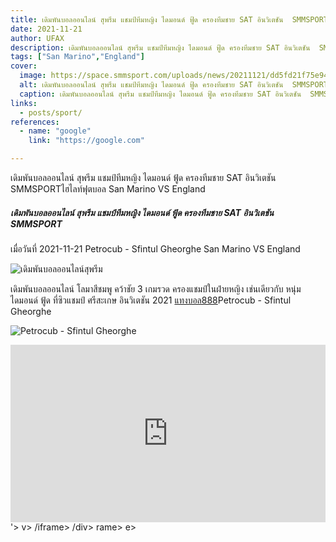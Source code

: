```yaml
---
title: เดิมพันบอลออนไลน์ สุพรีม แชมป์ทีมหญิง ไดมอนด์ ฟู้ด ครองทีมชาย SAT อินวิเตชัน  SMMSPORT
date: 2021-11-21
author: UFAX
description: เดิมพันบอลออนไลน์ สุพรีม แชมป์ทีมหญิง ไดมอนด์ ฟู้ด ครองทีมชาย SAT อินวิเตชัน  SMMSPORT 2021-11-21
tags: ["San Marino","England"]
cover:
  image: https://space.smmsport.com/uploads/news/20211121/dd5fd21f75e948550228ba9d795a9337.jpeg
  alt: เดิมพันบอลออนไลน์ สุพรีม แชมป์ทีมหญิง ไดมอนด์ ฟู้ด ครองทีมชาย SAT อินวิเตชัน  SMMSPORT
  caption: เดิมพันบอลออนไลน์ สุพรีม แชมป์ทีมหญิง ไดมอนด์ ฟู้ด ครองทีมชาย SAT อินวิเตชัน  SMMSPORT
links:
  - posts/sport/
references:
  - name: "google"
    link: "https://google.com"

---
```


เดิมพันบอลออนไลน์ สุพรีม แชมป์ทีมหญิง ไดมอนด์ ฟู้ด ครองทีมชาย SAT อินวิเตชัน  SMMSPORTไฮไลท์ฟุตบอล San Marino VS England

<!--more-->

##### เดิมพันบอลออนไลน์ สุพรีม แชมป์ทีมหญิง ไดมอนด์ ฟู้ด ครองทีมชาย SAT อินวิเตชัน  SMMSPORT


เมื่อวันที่ 2021-11-21 Petrocub - Sfintul Gheorghe San Marino VS England

![เดิมพันบอลออนไลน์สุพรีม](https://space.smmsport.com/uploads/news/20211121/dd5fd21f75e948550228ba9d795a9337.jpeg "เดิมพันบอลออนไลน์สุพรีม")


เดิมพันบอลออนไลน์ โลมาสีชมพู คว้าชัย 3 เกมรวด ครองแชมป์ในฝ่ายหญิง เช่นเดียวกับ หนุ่มไดมอนด์ ฟู้ด ที่ซิวแชมป์ ศรีสะเกษ อินวิเตชัน 2021 <a href="https://bit.ly/3ovjgXC">แทงบอล888</a>Petrocub - Sfintul Gheorghe

![Petrocub - Sfintul Gheorghe](https://www.scorebat.com/og/m/og1111056.jpeg "Petrocub - Sfintul Gheorghe")


<div style='width:100%;height:0px;position:relative;padding-bottom:56.250%;'><iframe src='https://www.scorebat.com/embed/v/619a9fa2c79cf/?utm_source=api&utm_medium=video&utm_campaign=dflt' frameborder='0' width='100%' height='100%' allowfullscreen allow='autoplay; fullscreen' style='width:100%;height:100%;position:absolute;left:0px;top:0px;overflow:hidden;'></iframe></div>
'></iframe></div>
v>
/iframe></div>
/div>
rame></div>
e></div>
